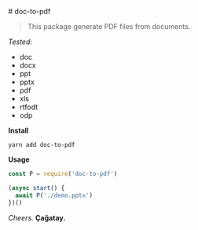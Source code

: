 # doc-to-pdf

> This package generate PDF files from documents.

*Tested:*
 - doc
 - docx
 - ppt
 - pptx
 - pdf
 - xls
 - rtfodt
 - odp


**Install**

```
yarn add doc-to-pdf
```

**Usage**

```javascript
const P = require('doc-to-pdf')

(async start() {
  await P('./demo.pptx')
})()
```


*Cheers.*
**Çağatay.**
